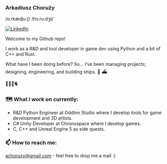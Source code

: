 ### Arkadiusz Choruży
/ɑːrkædju:ʃ/ /hɔːru:dʒɨ/

<a href="https://www.linkedin.com/in/arkadiuszchoruzy/"><img alt="LinkedIn" src="https://img.shields.io/badge/LinkedIn-Arkadiusz%20Choruzy-blue?style=flat-square&logo=linkedin"></a>

Welcome to my Github repo! 

I work as a R&D and tool developer in game dev using Python and a bit of C++ and Rust.

What have I been doing before?
So... I've been managing projects; designing, engineering, and building ships. :ship: :ferry:

:woman::baby::bearded_person::cat2:

### :world_map: What I work on currently:

- R&D Python Engineer at OddInn Studio where I develop tools for game development and 3D artists.
- C# Unity Developer at Chronospace where I develop games.
- C, C++ and Unreal Engine 5 as side quests.

### 📫 How to reach me:
achoruzy@gmail.com - feel free to drop me a mail :)
